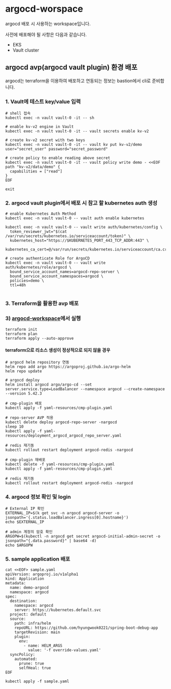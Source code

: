 # argocd-worspace
argocd 배포 시 사용하는 workspace입니다.

사전에 배포해야 될 사항은 다음과 같습니다.
- EKS
- Vault cluster

## argocd avp(argocd vault plugin) 환경 배포
argocd는 terraform을 이용하여 배포하고 연동되는 정보는 bastion에서 cli로 준비합니다.

### 1. Vault에 테스트 key/value 입력

```
# shell 접속
kubectl exec -n vault vault-0 -it -- sh

# enable kv-v2 engine in Vault
kubectl exec -n vault vault-0 -it -- vault secrets enable kv-v2

# create kv-v2 secret with two keys
kubectl exec -n vault vault-0 -it -- vault kv put kv-v2/demo user="secret_user" password="secret_password"

# create policy to enable reading above secret
kubectl exec -n vault vault-0 -it -- vault policy write demo - <<EOF
path "kv-v2/data/demo" {
  capabilities = ["read"]
}
EOF

exit
```

### 2. argocd vault plugin에서 배포 시 참고 할 kubernetes auth 생성

```
# enable Kubernetes Auth Method
kubectl exec -n vault vault-0 -- vault auth enable kubernetes

kubectl exec -n vault vault-0 -- vault write auth/kubernetes/config \
  token_reviewer_jwt="$(cat /var/run/secrets/kubernetes.io/serviceaccount/token)" \
  kubernetes_host="https://$KUBERNETES_PORT_443_TCP_ADDR:443" \
  kubernetes_ca_cert=@/var/run/secrets/kubernetes.io/serviceaccount/ca.crt

# create authenticate Role for ArgoCD
kubectl exec -n vault vault-0 -- vault write auth/kubernetes/role/argocd \
  bound_service_account_names=argocd-repo-server \
  bound_service_account_namespaces=argocd \
  policies=demo \
  ttl=48h
  
```

### 3. Terraform을 활용한 avp 배포

### 3) [argocd-workspace](../argocd-workspace/)에서 실행

```
terraform init
terraform plan
terraform apply --auto-approve
```

#### terraform으로 리소스 생성이 정상적으로 되지 않을 경우 

```
# argocd helm repository 연동
helm repo add argo https://argoproj.github.io/argo-helm
helm repo update

# argocd deploy
helm install argocd argo/argo-cd --set server.service.type=LoadBalancer --namespace argocd --create-namespace --version 5.42.3

# cmp-plugin 배포
kubectl apply -f yaml-resources/cmp-plugin.yaml

# repo-server AVP 적용
kubectl delete deploy argocd-repo-server -nargocd
sleep 10
kubectl apply -f yaml-resources/deployment_argocd_argocd_repo_server.yaml

# redis 재기동
kubectl rollout restart deployment argocd-redis -nargocd

# cmp-plugin 재배포
kubectl delete -f yaml-resources/cmp-plugin.yaml      
kubectl apply -f yaml-resources/cmp-plugin.yaml  

# redis 재기동
kubectl rollout restart deployment argocd-redis -nargocd

```

### 4. argocd 정보 확인 및 login

```
# External IP 확인
EXTERNAL_IP=$(k get svc -n argocd argocd-server -o jsonpath='{.status.loadBalancer.ingress[0].hostname}')
echo $EXTERNAL_IP

# admin 계정의 암호 확인
ARGOPW=$(kubectl -n argocd get secret argocd-initial-admin-secret -o jsonpath="{.data.password}" | base64 -d)
echo $ARGOPW

```

### 5. sample application 배포

```
cat <<EOF> sample.yaml
apiVersion: argoproj.io/v1alpha1
kind: Application
metadata:
  name: demo-argocd
  namespace: argocd
spec:
  destination:
    namespace: argocd
    server: https://kubernetes.default.svc
  project: default
  source:
    path: infra/helm
    repoURL: https://github.com/hyungwook0221/spring-boot-debug-app
    targetRevision: main
    plugin:
      env:
        - name: HELM_ARGS
          value: '-f override-values.yaml'
  syncPolicy:
    automated:
      prune: true
      selfHeal: true
EOF

kubectl apply -f sample.yaml
```
